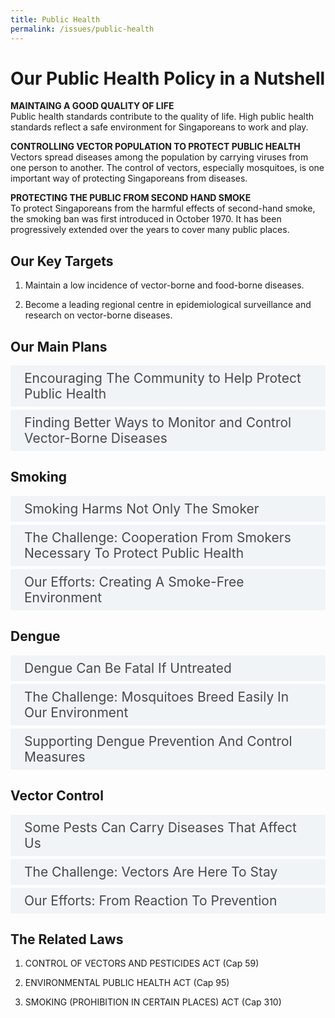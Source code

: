 ```yaml
---
title: Public Health
permalink: /issues/public-health
---
```

<style>

input {
	display: none;
}
label {
	display: block;
	padding: 8px 22px;
	margin: 0 0 5px 0;
	cursor: pointor;
	background: #F0F4F6;
	border-radius: 3px;
	color: #484848;
	transition: ease .5s;
	font-size: 1.5em;
}

label:hover {
	background: #4a96b0;
	color: #FFF;
}

.accordion-content {
	/* background: #E2E5F6; */
	padding: 10px 0px 30px 30px;
	/* border: 1px solid #484848; */
	margin: 0 0 1px 0;
	border-radius: 3px;
}

input + label + .accordion-content {
	display: none;
}

input:checked + label + .accordion-content {
	display: none;
}

input:checked + label + .accordion-content {
	display: block;
}

</style>
<!-- End of accordion -->

<div class="container">

<h1><b>Our Public Health Policy in a Nutshell</b></h1>

<p><strong>MAINTAING A GOOD QUALITY OF LIFE</strong><br>  Public health standards contribute to the quality of life. High public health standards reflect a safe environment for Singaporeans to work and play.</p>

<p><strong>CONTROLLING VECTOR POPULATION TO PROTECT PUBLIC HEALTH</strong><br>  Vectors spread diseases among the population by carrying viruses from one person to another. The control of vectors, especially mosquitoes, is one important way of protecting Singaporeans from diseases.</p>

<p><strong>PROTECTING THE PUBLIC FROM SECOND HAND SMOKE</strong><br>  To protect Singaporeans from the harmful effects of second-hand smoke, the smoking ban was first introduced in October 1970. It has been progressively extended over the years to cover many public places.</p>

<h2 id="our-key-targets">Our Key Targets</h2>
<ol>
	<li><p>Maintain a low incidence of vector-borne and food-borne diseases.</p>
	</li>
	<li><p>Become a leading regional centre in epidemiological surveillance and research on vector-borne diseases.</p>
	</li>
</ol>

<h2 id="our-main-plans">Our Main Plans</h2>
<div>
	<input type="checkbox" id="title1"  /><label for="title1">Encouraging The Community to Help Protect Public Health</label>
	<div class="accordion-content">
		<p>To achieve high standards of public health, we aim to increase community ownership for public health. The involvement of the wider community and private sector contributes to our public health as we move towards great self-regulation.</p>
	</div>
	<input type="checkbox" id="title2"  /><label for="title2">Finding Better Ways to Monitor and Control Vector-Borne Diseases</label>
	<div class="accordion-content">
		<p>To safeguard the well-being of Singaporeans, we carry out research to study vector-borne diseases and explore better ways to control them.</p>
	</div>
</div>

<a id="smoking"></a>

<h2>Smoking</h2>
<div>
	<input type="checkbox" id="title3"  /><label for="title3">Smoking Harms Not Only The Smoker</label>
	<div class="accordion-content">
		<p>Smoking harms the health of the smoker. Not only that, people exposed to second-hand smoke in public places are also at risk of the ill effects of smoking.</p>
		<p>There are at least 60 cancer-causing chemicals in second-hand smoke. Non-smokers who are exposed to second-hand smoke face higher risks of lung cancer, respiratory tract infections, heart disease as well as eye, nose and throat irritations.</p>
		<p>Studies have also shown that pregnant women exposed to second-hand smoke are more likely to have miscarriages or stillbirths.</p>
	</div>
	<input type="checkbox" id="title4"  /><label for="title4">The Challenge: Cooperation From Smokers Necessary To Protect Public Health</label>
	<div class="accordion-content">
		<p>Although less than 15% of Singaporean adults are smokers, anyone in a public space with smokers can be affected by the effects of smoking.</p>
		<p>The Ministry takes measure to protect the health of non-smokers through the smoking prohibition act.</p>
		<p>Besides having laws in place, smokers must also take responsibility for their own actions and be considerate towards others.</p>
	</div>
	<input type="checkbox" id="title5"  /><label for="title5">Our Efforts: Creating A Smoke-Free Environment</label>
	<div class="accordion-content">
		<p><em>Greater Enforcement Of Ban</em></p>
		<p>The NEA has stepped up its efforts to enforce the smoking ban by conducting daily patrols of various places, including 24-hour food and entertainment outlets. Members of the public can also report smoking violations via NEA's 24-hour call centre or its iPhone app, myENV.</p>
		<p><em>Extending The Smoking Ban To More Areas</em></p>
		<p>Efforts to protect non-smokers from second-home smoke began in 1970 when smoking was banned in cinemas, theatres and on omnibuses. Since then, the ban has been extended to cover 37 types of premises, particularly those where it is harder for non-smokers to avoid second-hand smoke. There have been increasing calls from the public to extend the smoking ban to more areas. The smoking ban now covers most areas where non-smokers are unable to avoid and will eventually be extended to all public places except designated smoking areas. This will be implemented incrementally, taking into account feedback from public and relevant stakeholders.</p>
		<p>In Jan 2013, the smoking ban was extended to include common areas of residential buildings (such as common corridors, void decks, staircases, stairwells, as well as multi-purpose halls) covered walkways/ link ways, pedestrian overhead bridges, 5-metre radius from the edge of bus shelters, and hospital outdoor compounds.</p>
		<p>From 1 Jun 2016, the smoking prohibition was further extended to the following areas: reservoirs, parks under the purview of JTC Corporation and parks in public housing estates managed by the respective Town Councils, and parks in private landed estates managed by NParks.</p>
	</div>
</div>

<a id="dengue"></a>

<h2>Dengue</h2>
<div>
	<input type="checkbox" id="title6"  /><label for="title6">Dengue Can Be Fatal If Untreated</label>
	<div class="accordion-content">
		<p>The female Aedes aegypti mosquito is the primary vector of dengue in Singapore. When an Aedes mosquito bites an infected person, it can pick up the virus and pass it to the next person it bites. <a href="https://www.nea.gov.sg/dengue-zika/Aedes">View the map</a> showing areas with relatively higher Aedes aegypti mosquito population, and thus higher risk of dengue transmission.</p>
		<p>Residents living in areas with relatively higher Aedes aegypti mosquito populations are urged to help reduce the mosquito population by regularly practising the Mozzie Wipeout.</p>
		<p>The more severe forms of dengue can be fatal if not treated.</p>
		<p>Learn how you can prevent Aedes mosquito breeding at the National Environment Agency (NEA)'s <a href="https://www.nea.gov.sg/dengue-zika/dengue">dengue webpage</a></p>
	</div>
	<input type="checkbox" id="title7"  /><label for="title7">The Challenge: Mosquitoes Breed Easily In Our Environment</label>
	<div class="accordion-content">
		<p>The Aedes mosquito breeds in stagnant water in man-made habitats. These can be easily found in our environment – such as pails and containers in our homes, tree holes and drains outdoor. Our tropical climate is also conducive to the maturation of the mosquito.</p>
		<p><em> The Disease Is Constantly Among Us</em></p>
		<p>Dengue is endemic in Singapore and the region. This means that the disease is always present, even if it is not always at high levels. To prevent disease transmission, it is important for us to keep mosquito numbers as low as possible at all times.</p>
		<p><em>Receive Alerts On Areas With Higher Aedes Aegypti Mosquito Populations</em></p>
		<p>Download the myENV app and view the Aedes Mosquitoes map, showing areas with relatively high Aedes aegypti mosquito populations. Add locations on the myENV app and set up notifications for Aedes mosquitoes. You will be notified if one of your locations is in an area with higher Aedes population.</p>
		<p>Download the myENV app for <a href="https://apps.apple.com/sg/app/myenv/id444435182">iPhone</a> or <a href="https://play.google.com/store/apps/details?id=sg.gov.nea&hl=en">Android.</a></p>
	</div>
	<input type="checkbox" id="title8"  /><label for="title8">Supporting Dengue Prevention And Control Measures</label>
	<div class="accordion-content">
		<p>NEA is the lead agency that tackles the dengue problem in Singapore. The Ministry coordinates broader efforts across government agencies to stop the spread of dengue fever.</p>
		<p><em>Search And Destroy Operations</em></p>
		<p>Potential breeding spots are sough out and pre-emptively removed.</p>
		<p><em>Develop New Traps And Kits</em></p>
		<p>NEA works with researchers to explore new technology to detect dengue and trap mozzies</p>
		<p><em>Engage The Community</em></p>
		<p>NEA also engages and educates the community on the need to prevent mosquito breeding.</p>
	</div>
</div>


<a id="vector-control"></a>

<h2>Vector Control</h2>
<div>
	<input type="checkbox" id="title12"  /><label for="title12">Some Pests Can Carry Diseases That Affect Us</label>
	<div class="accordion-content">
		<p>Pests that can carry diseases are also referred to as vectors. Given Singapore’s high population density, any outbreak of vector-borne diseases is likely to spread rapidly. NEA monitors the vector population to make sure that vector-borne diseases here are kept under control.</p>
	</div>
	<input type="checkbox" id="title13"  /><label for="title13">The Challenge: Vectors Are Here To Stay</label>
	<div class="accordion-content">
		<p><em>Tougher, Adaptable Agents Of Disease</em></p>
		<p>Due to the loss of their original habitats from rapid urbanisation, these vectors have quickly adopted alternative breeding grounds in built-up areas. Coupled with increased resistance to pesticides, it is almost impossible to get rid of vectors completely.</p>
		<p><em>New Vector-Borne Diseases</em></p>
		<p>Air travel and trade means that new vector-borne diseases can spread to Singapore through visiting travellers or returning locals.</p>
		<p><em>Favourable Climate For Breeding</em></p>
		<p>With climate change, increases in temperature and rainfall are expected. This may result in vectors thriving in new locations and maturing faster.</p>
	</div>
	<input type="checkbox" id="title14"  /><label for="title14">Our Efforts: From Reaction To Prevention</label>
	<div class="accordion-content">
		<p><em>Surveillance And Control</em></p>
		<p>NEA maintains a close watch on the rodent population to keep it under control. Since 01 June 2011, NEA's vector control technicians (VCTs) conduct systematic inspections of both HDB and non-HDB estates island-wide as part of a dedicated rodent surveillance and control team under NEA. Between 2005 and 2007, NEA co-funded a dedicated rodent control programme for HDB estates, termed "Rat Attack". There were three phases in the programme.</p>
		<p>For mosquitoes, NEA officers visit premises at least once every 3 to 6 months to check for potential breeding spots and remove existing breeding grounds. NEA also carries out virus surveillance on patient blood samples submitted by healthcare providers, to track the different variations of the dengue virus circulating in the community.</p>
		<p><em>Keeping Dengue At Bay</em></p>
		<p>While we cannot get rid of vectors completely, we have successfully kept outbreaks of diseases at bay.</p>
		<p>Since its set up in 2002, NEA’s Environmental Health Institute (EHI) has been conducting research, surveillance and risk assessments on vector-borne diseases such as dengue, chikungunya and malaria. Accurate and rapid diagnosis of such diseases is important as it helps to minimise the chances of transmission.</p>
	</div>
</div>

<h2>The Related Laws</h2>
<ol>
	<li><p>CONTROL OF VECTORS AND PESTICIDES ACT (Cap 59)</p>
	</li>
	<li><p>ENVIRONMENTAL PUBLIC HEALTH ACT (Cap 95)</p>
	</li>
	<li><p>SMOKING (PROHIBITION IN CERTAIN PLACES) ACT (Cap 310)</p>
	</li>
</ol>
